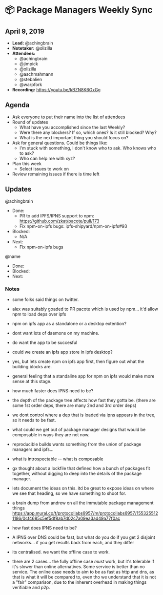 # 📦 Package Managers Weekly Sync

## April 9, 2019

- **Lead:** @achingbrain
- **Notetaker:** @olizilla
- **Attendees:**
  - @achingbrain
  - @jimpick
  - @olizilla
  - @aschmahmann
  - @stebalien
  - @warpfork
- **Recording:** https://youtu.be/kBZN8K6GxGg

## Agenda

- Ask everyone to put their name into the list of attendees
- Round of updates
  - What have you accomplished since the last Weekly?
  - Were there any blockers? If so, which ones? Is it still blocked? Why?
  - What is the next important thing you should focus on?
- Ask for general questions. Could be things like:
  - I'm stuck with something, I don't know who to ask. Who knows who to ask?
  - Who can help me with xyz?
- Plan this week
  - Select issues to work on
- Review remaining issues if there is time left

## Updates

@achingbrain
- Done:
  - PR to add IPFS/IPNS support to npm: https://github.com/zkat/pacote/pull/173
  - Fix npm-on-ipfs bugs: ipfs-shipyard/npm-on-ipfs#93
- Blocked:
  - N/A
- Next:
  - Fix npm-on-ipfs bugs

@name
- Done:
- Blocked:
- Next:


### Notes

- some folks said things on twitter.
- alex was suitably goaded to PR pacote which is used by npm... it'd allow npm to load deps  over ipfs

- npm on ipfs app as a standalone or a desktop extention?
- dont want lots of daemons on my machine.
- do want the app to be succesful
- could we create an ipfs app store in ipfs desktop?
- yes, but lets create npm on ipfs app first, then figure out what the building blocks are.
- general feeling that a standaline app for npm on ipfs would make more sense at this stage.

- how much faster does IPNS need to be?
 - the depth of the package tree affects how fast they gotta be. (there are some 1st order deps, there are many 2nd and 3rd order deps)
 - we dont control where a dep that is loaded via ipns appears in the tree, so it needs to be fast.

- what could we get out of package manager designs that would be composable in ways they are not now.
- reproducible builds wants something from the union of package managers and ipfs...
- what is introspectable -- what is composable
- gx thought about a lockfile that defined how a bunch of packages fit together, without digging to deep into the details of the package manager.
- lets document the ideas on this. itd be great to expose ideas on where we see that heading, so we have something to shoot for.
- a brain dump from andrew on all the immutable package management things https://app.mural.co/t/protocollabs6957/m/protocollabs6957/1553255121186/0cf4685c5ef5df8ab7d02c7a09ea3ad49a77f0ac

- how fast does IPNS need to be?
- A IPNS over DNS could be fast, but what do you do if you get 2 disjoint networks... if you get results back from each, and they differ
- its centralised. we want the offline case to work.
- there are 2 cases... the fully offline case _must_ work, but it's tolerable if it's slower than online alternatives. Some service is better than no service. The online case needs to aim to be as fast as http and dns, as that is what it will be compared to, even tho we understand that it is not a "fair" comparison, due to the inherent overhead in making things verifiable and p2p.











